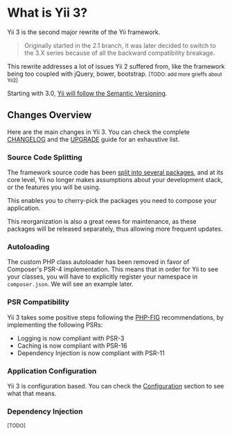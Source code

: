 # What is Yii 3?

Yii 3 is the second major rewrite of the Yii framework. 

> Originally started in the 2.1 branch, it was later decided to switch to the 3.X series because of all the backward compatibility breakage.


This rewrite addresses a lot of issues Yii 2 suffered from, like the framework being too coupled with jQuery, bower, bootstrap. <small>[TODO: add more grieffs about Yii2]</small>

Starting with 3.0, [Yii will follow the Semantic Versioning](https://www.yiiframework.com/news/177/yii-adopts-semver-since-version-3-0-0).

## Changes Overview

Here are the main changes in Yii 3. You can check the complete [CHANGELOG](https://github.com/yiisoft/yii-core/blob/master/CHANGELOG.md#300-under-development)
and the [UPGRADE](https://github.com/yiisoft/yii-core/blob/master/UPGRADE.md) guide for an exhaustive list.


### Source Code Splitting

The framework source code has been [split into several packages](3-Packages.md), and at its core level, Yii no longer makes assumptions about your development stack, or the features you will be using.

This enables you to cherry-pick the packages you need to compose your application.

This reorganization is also a great news for maintenance, as these packages will be released separately, thus allowing more frequent updates.

### Autoloading

The custom PHP class autoloader has been removed in favor of Composer's PSR-4 implementation. 
This means that in order for Yii to see your classes, you will have to explicitly register your namespace in `composer.json`. We will see an example later.

### PSR Compatibility

Yii 3 takes some positive steps following the [PHP-FIG](https://www.php-fig.org/) recommendations, by implementing the following PSRs:

 * Logging is now compliant with PSR-3
 * Caching is now compliant with PSR-16
 * Dependency Injection is now compliant with PSR-11

### Application Configuration

Yii 3 is configuration based. You can check the [Configuration](2-Configuration.md)
section to see what that means.

### Dependency Injection

<small>[TODO]</small>
